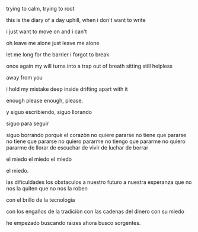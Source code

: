
trying to calm, trying to root

this is the diary of a day uphill, when i don't want to write

i just want to move on
and i can't

oh leave me alone
just leave me alone

let me long for the barrier i forgot to break

once again my will turns into a trap
out of breath sitting still helpless

away from you

i hold my mistake deep inside
drifting apart with it


enough please
enough, please.


y siguo escribiendo, siguo llorando

siguo para seguir



siguo borrando
porquè el corazòn no quiere pararse
no tiene que pararse
no tiene que pararse
no quiero pararme
no tiengo que pararme
no quiero pararme
de llorar
de escuchar
de vivir
de luchar
de borrar


el miedo
el miedo
el miedo


el miedo.

las dificuldades
los obstaculos
a nuestro futuro
a nuestra esperanza
que no nos la quiten
que no nos la roben

con el brillo de la tecnologìa

con los engaños de la tradiciòn
con las cadenas del dinero
con su miedo

he empezado buscando raìzes
ahora busco sorgentes.


